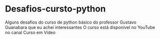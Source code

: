# Desafios-cursto-python
Alguns desafios do curso de python básico do professor Gustavo Guanabara que eu achei interessantes
O curso está disponível no YouTube no canal Curso em Vídeo
